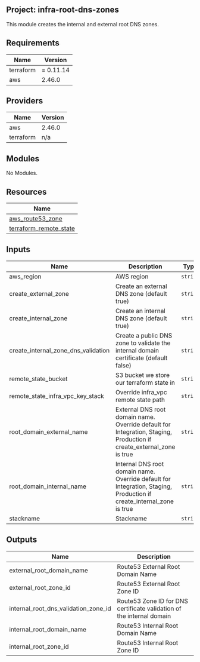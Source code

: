 ## Project: infra-root-dns-zones

This module creates the internal and external root DNS zones.

## Requirements

| Name | Version |
|------|---------|
| terraform | = 0.11.14 |
| aws | 2.46.0 |

## Providers

| Name | Version |
|------|---------|
| aws | 2.46.0 |
| terraform | n/a |

## Modules

No Modules.

## Resources

| Name |
|------|
| [aws_route53_zone](https://registry.terraform.io/providers/hashicorp/aws/2.46.0/docs/resources/route53_zone) |
| [terraform_remote_state](https://registry.terraform.io/providers/hashicorp/terraform/latest/docs/data-sources/remote_state) |

## Inputs

| Name | Description | Type | Default | Required |
|------|-------------|------|---------|:--------:|
| aws\_region | AWS region | `string` | `"eu-west-1"` | no |
| create\_external\_zone | Create an external DNS zone (default true) | `string` | `true` | no |
| create\_internal\_zone | Create an internal DNS zone (default true) | `string` | `true` | no |
| create\_internal\_zone\_dns\_validation | Create a public DNS zone to validate the internal domain certificate (default false) | `string` | `false` | no |
| remote\_state\_bucket | S3 bucket we store our terraform state in | `string` | n/a | yes |
| remote\_state\_infra\_vpc\_key\_stack | Override infra\_vpc remote state path | `string` | `""` | no |
| root\_domain\_external\_name | External DNS root domain name. Override default for Integration, Staging, Production if create\_external\_zone is true | `string` | `"mydomain.external"` | no |
| root\_domain\_internal\_name | Internal DNS root domain name. Override default for Integration, Staging, Production if create\_internal\_zone is true | `string` | `"mydomain.internal"` | no |
| stackname | Stackname | `string` | n/a | yes |

## Outputs

| Name | Description |
|------|-------------|
| external\_root\_domain\_name | Route53 External Root Domain Name |
| external\_root\_zone\_id | Route53 External Root Zone ID |
| internal\_root\_dns\_validation\_zone\_id | Route53 Zone ID for DNS certificate validation of the internal domain |
| internal\_root\_domain\_name | Route53 Internal Root Domain Name |
| internal\_root\_zone\_id | Route53 Internal Root Zone ID |
